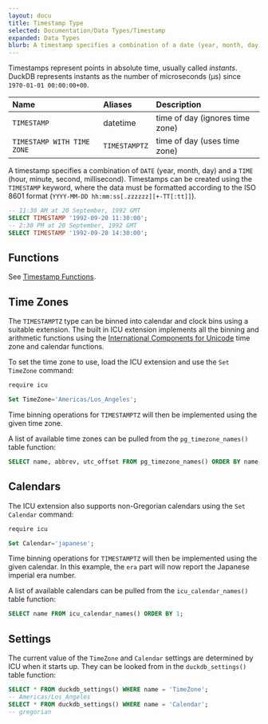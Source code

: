 ```yaml
---
layout: docu
title: Timestamp Type
selected: Documentation/Data Types/Timestamp
expanded: Data Types
blurb: A timestamp specifies a combination of a date (year, month, day) and a time (hour, minute, second, millisecond).
---
```

Timestamps represent points in absolute time, usually called *instants*.
DuckDB represents instants as the number of microseconds (µs) since `1970-01-01 00:00:00+00`.

| Name | Aliases | Description |
|:---|:---|:---|
| `TIMESTAMP` | datetime | time of day (ignores time zone) |
| `TIMESTAMP WITH TIME ZONE` | `TIMESTAMPTZ` | time of day (uses time zone) |

A timestamp specifies a combination of `DATE` (year, month, day) and a `TIME` (hour, minute, second, millisecond). Timestamps can be created using the `TIMESTAMP` keyword, where the data must be formatted according to the ISO 8601 format (`YYYY-MM-DD hh:mm:ss[.zzzzzz][+-TT[:tt]]`).

```sql
-- 11:30 AM at 20 September, 1992 GMT
SELECT TIMESTAMP '1992-09-20 11:30:00';
-- 2:30 PM at 20 September, 1992 GMT
SELECT TIMESTAMP '1992-09-20 14:30:00';
```

## Functions
See [Timestamp Functions](/docs/sql/functions/timestamp).

## Time Zones
The `TIMESTAMPTZ` type can be binned into calendar and clock bins using a suitable extension.
The built in ICU extension implements all the binning and arithmetic functions using the
[International Components for Unicode](https://icu.unicode.org) time zone and calendar functions.

To set the time zone to use, load the ICU extension and use the `Set TimeZone` command:

```sql
require icu

Set TimeZone='Americas/Los_Angeles';
```

Time binning operations for `TIMESTAMPTZ` will then be implemented using the given time zone.

A list of available time zones can be pulled from the `pg_timezone_names()` table function:

```sql
SELECT name, abbrev, utc_offset FROM pg_timezone_names() ORDER BY name;
```

## Calendars
The ICU extension also supports non-Gregorian calendars using the `Set Calendar` command:

```sql
require icu

Set Calendar='japanese';
```

Time binning operations for `TIMESTAMPTZ` will then be implemented using the given calendar.
In  this example, the `era` part will now report the Japanese imperial era number.

A list of available calendars can be pulled from the `icu_calendar_names()` table function:

```sql
SELECT name FROM icu_calendar_names() ORDER BY 1;
```

## Settings
The current value of the `TimeZone` and `Calendar` settings are determined by ICU when it starts up.
They can be looked from in the `duckdb_settings()` table function:

```sql
SELECT * FROM duckdb_settings() WHERE name = 'TimeZone';
-- Americas/Los_Angeles
SELECT * FROM duckdb_settings() WHERE name = 'Calendar';
-- gregorian
```
